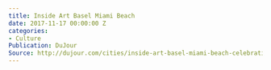 ```yaml
---
title: Inside Art Basel Miami Beach
date: 2017-11-17 00:00:00 Z
categories:
- Culture
Publication: DuJour
Source: http://dujour.com/cities/inside-art-basel-miami-beach-celebration-2017/
---
```


